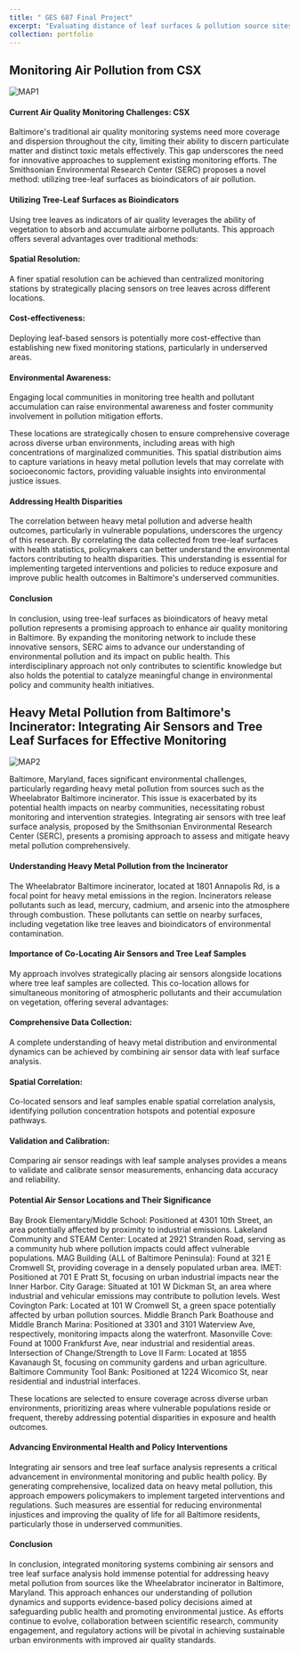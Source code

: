```yaml
---
title: " GES 687 Final Project"
excerpt: "Evaluating distance of leaf surfaces & pollution source sites from air sensors <br/><img src='/images/PollutionSourceIncinerator.png' height='50%'>"
collection: portfolio
---
```


## Monitoring Air Pollution from CSX 

![MAP1](/images/SERCSAirSensors2PollutionCSX.png)
#### Current Air Quality Monitoring Challenges: CSX

Baltimore's traditional air quality monitoring systems need more coverage and dispersion throughout the city, limiting their ability to discern particulate matter and distinct toxic metals effectively. This gap underscores the need for innovative approaches to supplement existing monitoring efforts. The Smithsonian Environmental Research Center (SERC) proposes a novel method: utilizing tree-leaf surfaces as bioindicators of air pollution.

#### Utilizing Tree-Leaf Surfaces as Bioindicators

Using tree leaves as indicators of air quality leverages the ability of vegetation to absorb and accumulate airborne pollutants. This approach offers several advantages over traditional methods:

#### Spatial Resolution: 

A finer spatial resolution can be achieved than centralized monitoring stations by strategically placing sensors on tree leaves across different locations.

#### Cost-effectiveness: 

Deploying leaf-based sensors is potentially more cost-effective than establishing new fixed monitoring stations, particularly in underserved areas.

#### Environmental Awareness: 

Engaging local communities in monitoring tree health and pollutant accumulation can raise environmental awareness and foster community involvement in pollution mitigation efforts.

These locations are strategically chosen to ensure comprehensive coverage across diverse urban environments, including areas with high concentrations of marginalized communities. This spatial distribution aims to capture variations in heavy metal pollution levels that may correlate with socioeconomic factors, providing valuable insights into environmental justice issues.

#### Addressing Health Disparities

The correlation between heavy metal pollution and adverse health outcomes, particularly in vulnerable populations, underscores the urgency of this research. By correlating the data collected from tree-leaf surfaces with health statistics, policymakers can better understand the environmental factors contributing to health disparities. This understanding is essential for implementing targeted interventions and policies to reduce exposure and improve public health outcomes in Baltimore's underserved communities.

#### Conclusion

In conclusion, using tree-leaf surfaces as bioindicators of heavy metal pollution represents a promising approach to enhance air quality monitoring in Baltimore. By expanding the monitoring network to include these innovative sensors, SERC aims to advance our understanding of environmental pollution and its impact on public health. This interdisciplinary approach not only contributes to scientific knowledge but also holds the potential to catalyze meaningful change in environmental policy and community health initiatives.




## Heavy Metal Pollution from Baltimore's Incinerator: Integrating Air Sensors and Tree Leaf Surfaces for Effective Monitoring

![MAP2](../images/PollutionSourceIncinerator.png)

Baltimore, Maryland, faces significant environmental challenges, particularly regarding heavy metal pollution from sources such as the Wheelabrator Baltimore incinerator. This issue is exacerbated by its potential health impacts on nearby communities, necessitating robust monitoring and intervention strategies. Integrating air sensors with tree leaf surface analysis, proposed by the Smithsonian Environmental Research Center (SERC), presents a promising approach to assess and mitigate heavy metal pollution comprehensively.

#### Understanding Heavy Metal Pollution from the Incinerator
The Wheelabrator Baltimore incinerator, located at 1801 Annapolis Rd, is a focal point for heavy metal emissions in the region. Incinerators release pollutants such as lead, mercury, cadmium, and arsenic into the atmosphere through combustion. These pollutants can settle on nearby surfaces, including vegetation like tree leaves and bioindicators of environmental contamination.

#### Importance of Co-Locating Air Sensors and Tree Leaf Samples

My approach involves strategically placing air sensors alongside locations where tree leaf samples are collected. This co-location allows for simultaneous monitoring of atmospheric pollutants and their accumulation on vegetation, offering several advantages:

#### Comprehensive Data Collection: 

A complete understanding of heavy metal distribution and environmental dynamics can be achieved by combining air sensor data with leaf surface analysis.

#### Spatial Correlation: 

Co-located sensors and leaf samples enable spatial correlation analysis, identifying pollution concentration hotspots and potential exposure pathways.

#### Validation and Calibration: 

Comparing air sensor readings with leaf sample analyses provides a means to validate and calibrate sensor measurements, enhancing data accuracy and reliability.

#### Potential Air Sensor Locations and Their Significance

Bay Brook Elementary/Middle School: Positioned at 4301 10th Street, an area potentially affected by proximity to industrial emissions.
Lakeland Community and STEAM Center: Located at 2921 Stranden Road, serving as a community hub where pollution impacts could affect vulnerable populations.
MAG Building (ALL of Baltimore Peninsula): Found at 321 E Cromwell St, providing coverage in a densely populated urban area.
IMET: Positioned at 701 E Pratt St, focusing on urban industrial impacts near the Inner Harbor.
City Garage: Situated at 101 W Dickman St, an area where industrial and vehicular emissions may contribute to pollution levels.
West Covington Park: Located at 101 W Cromwell St, a green space potentially affected by urban pollution sources.
Middle Branch Park Boathouse and Middle Branch Marina: Positioned at 3301 and 3101 Waterview Ave, respectively, monitoring impacts along the waterfront.
Masonville Cove: Found at 1000 Frankfurst Ave, near industrial and residential areas.
Intersection of Change/Strength to Love II Farm: Located at 1855 Kavanaugh St, focusing on community gardens and urban agriculture.
Baltimore Community Tool Bank: Positioned at 1224 Wicomico St, near residential and industrial interfaces.

These locations are selected to ensure coverage across diverse urban environments, prioritizing areas where vulnerable populations reside or frequent, thereby addressing potential disparities in exposure and health outcomes.

#### Advancing Environmental Health and Policy Interventions

Integrating air sensors and tree leaf surface analysis represents a critical advancement in environmental monitoring and public health policy. By generating comprehensive, localized data on heavy metal pollution, this approach empowers policymakers to implement targeted interventions and regulations. Such measures are essential for reducing environmental injustices and improving the quality of life for all Baltimore residents, particularly those in underserved communities.

#### Conclusion

In conclusion, integrated monitoring systems combining air sensors and tree leaf surface analysis hold immense potential for addressing heavy metal pollution from sources like the Wheelabrator incinerator in Baltimore, Maryland. This approach enhances our understanding of pollution dynamics and supports evidence-based policy decisions aimed at safeguarding public health and promoting environmental justice. As efforts continue to evolve, collaboration between scientific research, community engagement, and regulatory actions will be pivotal in achieving sustainable urban environments with improved air quality standards.


 

 
